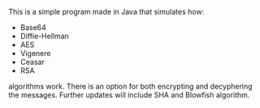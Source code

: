 This is a simple program made in Java that simulates how:
 - Base64
 - Diffie-Hellman
 - AES
 - Vigenere
 - Ceasar
 - RSA

algorithms work.
There is an option for both encrypting and decyphering the messages.
Further updates will include SHA and Blowfish algorithm.
